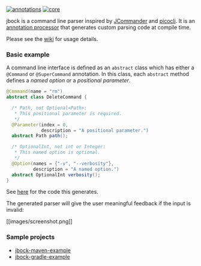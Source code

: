 [![annotations](https://maven-badges.herokuapp.com/maven-central/com.github.h908714124/jbock-annotations/badge.svg?color=grey&style=plastic&subject=jbock-annotations)](https://maven-badges.herokuapp.com/maven-central/com.github.h908714124/jbock-annotations)
[![core](https://maven-badges.herokuapp.com/maven-central/com.github.h908714124/jbock/badge.svg?style=plastic&subject=jbock)](https://maven-badges.herokuapp.com/maven-central/com.github.h908714124/jbock)

jbock is a command line parser inspired by [JCommander](https://jcommander.org/)
and [picocli](https://github.com/remkop/picocli).
It is an
[annotation processor](https://openjdk.java.net/groups/compiler/processing-code.html)
that generates custom parsing code at compile time.

Please see the [wiki](https://github.com/h908714124/jbock/wiki) for usage details.

### Basic example

A command line interface is defined as an `abstract` class 
which has either a `@Command` or `@SuperCommand` annotation.
In this class, each `abstract` method defines a *named option* or a *positional parameter*.

````java
@Command(name = "rm")
abstract class DeleteCommand {

  /* Path, not Optional<Path>:
   * This positional parameter is required.
   */
  @Parameter(index = 0,
             description = "A positional parameter.")
  abstract Path path();

  /* OptionalInt, not int or Integer:
   * This named option is optional.
   */
  @Option(names = {"-v", "--verbosity"},
          description = "A named option.")
  abstract OptionalInt verbosity();
}
````

See [here](https://github.com/h908714124/jbock-docgen/blob/master/src/main/java/com/example/hello/DeleteCommand_Parser.java)
for the code this generates.

The generated parser will give the user meaningful feedback if the input is invalid:

[[images/screenshot.png]]

### Sample projects

* [jbock-maven-example](https://github.com/h908714124/jbock-maven-example)
* [jbock-gradle-example](https://github.com/h908714124/jbock-gradle-example)
